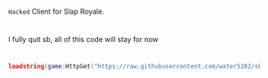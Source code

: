 ```Hacked``` Client for Slap Royale.
#
I fully quit sb, all of this code will stay for now
#
```lua
loadstring(game:HttpGet("https://raw.githubusercontent.com/water5202/sb-stuff/refs/heads/main/new.lua"))()
```
